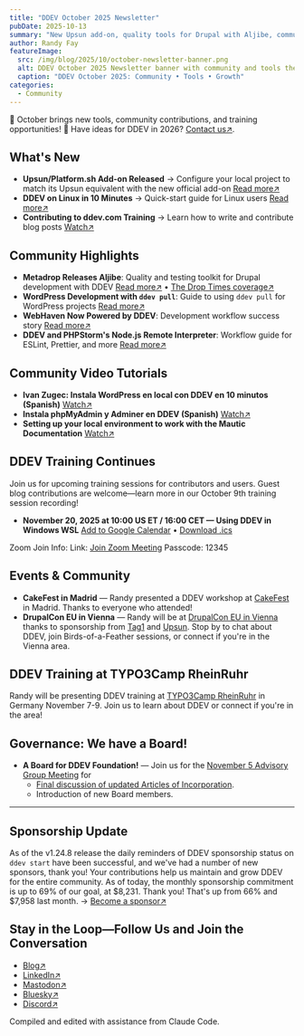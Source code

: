 ```yaml
---
title: "DDEV October 2025 Newsletter"
pubDate: 2025-10-13
summary: "New Upsun add-on, quality tools for Drupal with Aljibe, community tutorials, upcoming training, and governance updates"
author: Randy Fay
featureImage:
  src: /img/blog/2025/10/october-newsletter-banner.png
  alt: DDEV October 2025 Newsletter banner with community and tools theme
  caption: "DDEV October 2025: Community • Tools • Growth"
categories:
  - Community
---
```


🚀 October brings new tools, community contributions, and training opportunities! 🌟
Have ideas for DDEV in 2026? [Contact us↗](/contact).

## What's New

- **Upsun/Platform.sh Add-on Released** → Configure your local project to match its Upsun equivalent with the new official add-on [Read more↗](ddev-upsun-platformsh-addon.md)
- **DDEV on Linux in 10 Minutes** → Quick-start guide for Linux users [Read more↗](ddev-on-linux-in-10-minutes.md)
- **Contributing to ddev.com Training** → Learn how to write and contribute blog posts [Watch↗](contributing-to-ddev-com.md)

## Community Highlights

- **Metadrop Releases Aljibe**: Quality and testing toolkit for Drupal development with DDEV [Read more↗](https://metadrop.net/en/articles/aljibe-quality-and-testing-drupal-developments-ddev) • [The Drop Times coverage↗](https://www.thedroptimes.com/54668/metadrop-releases-aljibe-qa-and-testing-toolkit-drupal-development-with-ddev)
- **WordPress Development with `ddev pull`**: Guide to using `ddev pull` for WordPress projects [Read more↗](https://www.koehnlein.dev/en/blog/2025/wordpress-ddev-pull/)
- **WebHaven Now Powered by DDEV**: Development workflow success story [Read more↗](https://webhaven.io/blog/webhaven-now-powered-ddev-local-development)
- **DDEV and PHPStorm's Node.js Remote Interpreter**: Workflow guide for ESLint, Prettier, and more [Read more↗](https://kitemetric.com/blogs/ddev-and-phpstorm-s-nodejs-remote-interpreter-a-smooth-workflow-for-eslint-prettier-and-more)

## Community Video Tutorials

- **Ivan Zugec: Instala WordPress en local con DDEV en 10 minutos (Spanish)** [Watch↗](https://www.youtube.com/watch?v=muk1Rs_3X64)
- **Instala phpMyAdmin y Adminer en DDEV (Spanish)** [Watch↗](https://www.youtube.com/watch?v=n2vIoFSet2Y)
- **Setting up your local environment to work with the Mautic Documentation** [Watch↗](https://www.youtube.com/watch?v=Hnzp-aJ4NWA)

## DDEV Training Continues

Join us for upcoming training sessions for contributors and users. Guest blog contributions are welcome—learn more in our October 9th training session recording!

- **November 20, 2025 at 10:00 US ET / 16:00 CET — Using DDEV in Windows WSL**
  [Add to Google Calendar](https://calendar.google.com/calendar/render?action=TEMPLATE&text=Using%20DDEV%20in%20Windows%20WSL&dates=20251120T150000Z/20251120T160000Z&details=Join%20the%20DDEV%20training%20session%20via%20Zoom.%0ALink%3A%20https%3A%2F%2Fus02web.zoom.us%2Fj%2F7315692237%3Fpwd%3DRHR6NUkwb0g5WXIzS2NOcXRucCthZz09%0AMeeting%20ID%3A%20731%20569%202237%0APasscode%3A%2012345&location=Online&trp=true) •
  [Download .ics](/files/ics/ddev-2025-11-20.ics)

Zoom Join Info:
Link: [Join Zoom Meeting](https://us02web.zoom.us/j/7315692237?pwd=RHR6NUkwb0g5WXIzS2NOcXRucCthZz09)
Passcode: 12345

## Events & Community

- **CakeFest in Madrid** — Randy presented a DDEV workshop at [CakeFest](https://cakefest.org/) in Madrid. Thanks to everyone who attended!
- **DrupalCon EU in Vienna** — Randy will be at [DrupalCon EU in Vienna](https://events.drupal.org/vienna2025) thanks to sponsorship from [Tag1](https://www.tag1consulting.com/) and [Upsun](https://upsun.com). Stop by to chat about DDEV, join Birds-of-a-Feather sessions, or connect if you're in the Vienna area.

## DDEV Training at TYPO3Camp RheinRuhr

Randy will be presenting DDEV training at [TYPO3Camp RheinRuhr](https://www.typo3camp-rheinruhr.de/workshops) in Germany November 7-9. Join us to learn about DDEV or connect if you're in the area!

## Governance: We have a Board!

- **A Board for DDEV Foundation!** — Join us for the [November 5 Advisory Group Meeting](https://github.com/orgs/ddev/discussions/7590) for
  - [Final discussion of updated Articles of Incorporation](https://docs.google.com/document/d/1MXatsz2FMBSnllnUArNCv562x0T2-EF1OwqsFEU9_-M/edit?usp=sharing).
  - Introduction of new Board members.

---

## Sponsorship Update

As of the v1.24.8 release the daily reminders of DDEV sponsorship status on `ddev start` have been successful, and we've had a number of new sponsors, thank you! Your contributions help us maintain and grow DDEV for the entire community. As of today, the monthly sponsorship commitment is up to 69% of our goal, at $8,231. Thank you! That's up from 66% and $7,958 last month. → [Become a sponsor↗](https://github.com/sponsors/ddev)

## Stay in the Loop—Follow Us and Join the Conversation

- [Blog↗](https://ddev.com/blog/)
- [LinkedIn↗](https://www.linkedin.com/company/ddev-foundation)
- [Mastodon↗](https://fosstodon.org/@ddev)
- [Bluesky↗](https://bsky.app/profile/ddev.bsky.social)
- [Discord↗](/s/discord)

Compiled and edited with assistance from Claude Code.
